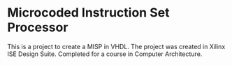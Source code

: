 # Microcoded Instruction Set Processor

This is a project to create a MISP in VHDL. The project was created in Xilinx ISE Design Suite. Completed for a course in Computer Architecture.